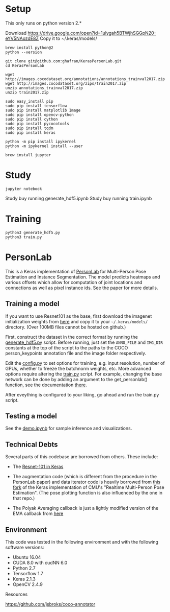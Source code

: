 # Setup

This only runs on python version 2.*

Download https://drive.google.com/open?id=1ulygah5BTWjhSGGpN20-eYV5NAozdE8Z
Copy it to ~/.keras/models/

```
brew install python@2
python --version

git clone git@github.com:ghafran/KerasPersonLab.git
cd KerasPersonLab

wget http://images.cocodataset.org/annotations/annotations_trainval2017.zip
wget http://images.cocodataset.org/zips/train2017.zip
unzip annotations_trainval2017.zip
unzip train2017.zip

sudo easy_install pip
sudo pip install tensorflow
sudo pip install matplotlib Image
sudo pip install opencv-python
sudo pip install cython
sudo pip install pycocotools
sudo pip install tqdm
sudo pip install keras

python -m pip install ipykernel
python -m ipykernel install --user

brew install jupyter
```

# Study

```
jupyter notebook
```

Study buy running generate_hdf5.ipynb
Study buy running train.ipynb

# Training

```
python3 generate_hdf5.py 
python3 train.py
```

# PersonLab

This is a Keras implementation of [PersonLab](https://arxiv.org/abs/1803.08225) for Multi-Person Pose Estimation and Instance Segmentation.
The model predicts heatmaps and various offsets which allow for computation of joint locations and connections as well as pixel instance ids. See the paper for more details.


## Training a model

If you want to use Resnet101 as the base, first download the imagenet initialization weights from [here](https://drive.google.com/open?id=1ulygah5BTWjhSGGpN20-eYV5NAozdE8Z) and copy it to your `~/.keras/models/` directory. (Over 100MB files cannot be hosted on github.)

First, construct the dataset in the correct format by running the [generate_hdf5.py](generate_hdf5.py) script. Before running, just set the `ANNO_FILE` and `IMG_DIR` constants at the top of the script to the paths to the COCO person_keypoints annotation file and the image folder respectively.

Edit the [config.py](config.py) to set options for training, e.g. input resolution, number of GPUs, whether to freeze the batchnorm weights, etc. More advanced options require altering the [train.py](train.py) script. For example, changing the base network can be done by adding an argument to the get_personlab() function, see the documentation [there](model.py#L162).

After eveything is configured to your liking, go ahead and run the train.py script.

## Testing a model

See the [demo.ipynb](demo.ipynb) for sample inference and visualizations.

## Technical Debts
Several parts of this codebase are borrowed from others. These include:

* The [Resnet-101 in Keras](https://gist.github.com/flyyufelix/65018873f8cb2bbe95f429c474aa1294)

* The augmentation code (which is different from the procedure in the PersonLab paper) and data iterator code is heavily borrowed from [this fork](https://github.com/anatolix/keras_Realtime_Multi-Person_Pose_Estimation) of the Keras implementation of CMU's "Realtime Multi-Person Pose Estimation". (The pose plotting function is also influenced by the one in that repo.)

* The Polyak Averaging callback is just a lightly modified version of the EMA callback from [here](https://github.com/alno/kaggle-allstate-claims-severity/blob/master/keras_util.py)

## Environment
This code was tested in the following environment and with the following software versions:

* Ubuntu 16.04
* CUDA 8.0 with cudNN 6.0
* Python 2.7
* Tensorflow 1.7
* Keras 2.1.3
* OpenCV 2.4.9

Resources

https://github.com/jsbroks/coco-annotator